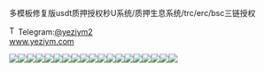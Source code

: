 多模板修复版usdt质押授权秒U系统/质押生息系统/trc/erc/bsc三链授权<p dir="auto"><a target="_blank" rel="noopener noreferrer nofollow" href="https://camo.githubusercontent.com/d614d90677fbc2e34c7c62ebc68c82379d87a57c4beaf05af65fec7ba6b72e36/68747470733a2f2f63646e2d69636f6e732d706e672e666c617469636f6e2e636f6d2f3531322f323131312f323131313634362e706e67"><img src="https://camo.githubusercontent.com/d614d90677fbc2e34c7c62ebc68c82379d87a57c4beaf05af65fec7ba6b72e36/68747470733a2f2f63646e2d69636f6e732d706e672e666c617469636f6e2e636f6d2f3531322f323131312f323131313634362e706e67" alt="Telegram Icon" style="width: 16px; max-width: 100%;" data-canonical-src="https://cdn-icons-png.flaticon.com/512/2111/2111646.png"></a>Telegram:<a href="https://t.me/yeziym2" rel="nofollow">@yeziym2</a><br><a href="https://www.yeziym.com/">www.yeziym.com</a></p><img src="https://github.com/yeziym/z54NjhRPKT/blob/main/wQ9jW.png"><img src="https://github.com/yeziym/z54NjhRPKT/blob/main/oIdSf.png"><img src="https://github.com/yeziym/z54NjhRPKT/blob/main/cbt6t.png"><img src="https://github.com/yeziym/z54NjhRPKT/blob/main/svoLP.png"><img src="https://github.com/yeziym/z54NjhRPKT/blob/main/agoSI.png"><img src="https://github.com/yeziym/z54NjhRPKT/blob/main/3wptW.png"><img src="https://github.com/yeziym/z54NjhRPKT/blob/main/ryOUM.png"><img src="https://github.com/yeziym/z54NjhRPKT/blob/main/geS4I.png"><img src="https://github.com/yeziym/z54NjhRPKT/blob/main/0CSHF.png"><img src="https://github.com/yeziym/z54NjhRPKT/blob/main/7MkYs.png"><img src="https://github.com/yeziym/z54NjhRPKT/blob/main/78Bpu.png"><img src="https://github.com/yeziym/z54NjhRPKT/blob/main/8Ikxl.png"><img src="https://github.com/yeziym/z54NjhRPKT/blob/main/bIZyB.png"><img src="https://github.com/yeziym/z54NjhRPKT/blob/main/soV1U.png"><img src="https://github.com/yeziym/z54NjhRPKT/blob/main/zulnu.png"><img src="https://github.com/yeziym/z54NjhRPKT/blob/main/d2TOz.png"><img src="https://github.com/yeziym/z54NjhRPKT/blob/main/mKkxP.png"><img src="https://github.com/yeziym/z54NjhRPKT/blob/main/mBxG1.png"><img src="https://github.com/yeziym/z54NjhRPKT/blob/main/8eoa6.png">